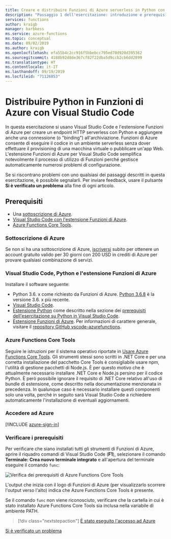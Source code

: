 ```yaml
---
title: Creare e distribuire Funzioni di Azure serverless in Python con Visual Studio Code
description: "Passaggio 1 dell'esercitazione: introduzione e prerequisiti."
services: functions
author: kraigb
manager: barbkess
ms.service: azure-functions
ms.topic: conceptual
ms.date: 09/02/2019
ms.author: kraigb
ms.openlocfilehash: efa55b4c2cc916f5bbebcc795ed70d920d395362
ms.sourcegitcommit: 4188b92d8de367cf82f22dba5d9ccb2cb6dd2899
ms.translationtype: HT
ms.contentlocale: it-IT
ms.lasthandoff: 09/19/2019
ms.locfileid: "71126853"
---
```

# <a name="deploy-python-to-azure-functions-with-visual-studio-code"></a>Distribuire Python in Funzioni di Azure con Visual Studio Code

In questa esercitazione si usano Visual Studio Code e l'estensione Funzioni di Azure per creare un endpoint HTTP serverless con Python e aggiungere anche una connessione (o "binding") all'archiviazione. Funzioni di Azure consente di eseguire il codice in un ambiente serverless senza dover effettuare il provisioning di una macchina virtuale o pubblicare un'app Web. L'estensione Funzioni di Azure per Visual Studio Code semplifica notevolmente il processo di utilizzo di Funzioni perché gestisce automaticamente numerosi problemi di configurazione.

Se si riscontrano problemi con uno qualsiasi dei passaggi descritti in questa esercitazione, è possibile segnalarli. Per inviare feedback, usare il pulsante **Si è verificato un problema** alla fine di ogni articolo.

## <a name="prerequisites"></a>Prerequisiti

- Una [sottoscrizione di Azure](#azure-subscription).
- [Visual Studio Code con l'estensione Funzioni di Azure](#visual-studio-code-python-and-the-azure-functions-extension).
- [Azure Functions Core Tools](#azure-functions-core-tools).

### <a name="azure-subscription"></a>Sottoscrizione di Azure

Se non si ha una sottoscrizione di Azure, [iscriversi](https://azure.microsoft.com/free/?utm_source=campaign&utm_campaign=vscode-tutorial-functions-extension&mktingSource=vscode-tutorial-functions-extension) subito per ottenere un account gratuito valido per 30 giorni con 200 USD in crediti di Azure per provare qualsiasi combinazione di servizi.

### <a name="visual-studio-code-python-and-the-azure-functions-extension"></a>Visual Studio Code, Python e l'estensione Funzioni di Azure

Installare il software seguente:

- Python 3.6. x come richiesto da Funzioni di Azure. [Python 3.6.8](https://www.python.org/downloads/release/python-368/) è la versione 3.6. x più recente.
- [Visual Studio Code](https://code.visualstudio.com/).
- [Estensione Python](https://marketplace.visualstudio.com/items?itemName=ms-python.python) come descritto nella sezione dei [prerequisiti dell'esercitazione su Python in Visual Studio Code](https://code.visualstudio.com/docs/python/python-tutorial).
- [Estensione Funzioni di Azure](https://marketplace.visualstudio.com/items?itemName=ms-azuretools.vscode-azurefunctions). Per informazioni di carattere generale, visitare il [repository GitHub vscode-azurefunctions](https://github.com/Microsoft/vscode-azurefunctions).

### <a name="azure-functions-core-tools"></a>Azure Functions Core Tools

Seguire le istruzioni per il sistema operativo riportate in [Usare Azure Functions Core Tools](/azure/azure-functions/functions-run-local#v2). Gli strumenti stessi sono scritti in .NET Core e per una corretta installazione del pacchetto Core Tools è consigliabile usare npm, l'utilità di gestione pacchetti di Node.js. È per questo motivo che è attualmente necessario installare .NET Core e Node.js persino per il codice Python. È però possibile ignorare il requisito di .NET Core relativo all'uso di bundle di estensione, come descritto nella documentazione menzionata in precedenza. In qualunque caso è necessario installare questi componenti solo una volta, perché in seguito sarà Visual Studio Code a richiedere automaticamente l'installazione di eventuali aggiornamenti.

### <a name="sign-in-to-azure"></a>Accedere ad Azure

[!INCLUDE [azure-sign-in](includes/azure-sign-in.md)]

### <a name="verify-prerequisites"></a>Verificare i prerequisiti

Per verificare che siano installati tutti gli strumenti di Funzioni di Azure, aprire il riquadro comandi di Visual Studio Code (**F1**), selezionare il comando **Terminale: Crea nuovo terminale integrato** e all'apertura del terminale eseguire il comando `func`:

![Verifica dei prerequisiti di Azure Functions Core Tools](media/tutorial-vs-code-serverless-python/check-prereqs.png)

L'output che inizia con il logo di Funzioni di Azure (per visualizzarlo scorrere l'output verso l'alto) indica che Azure Functions Core Tools è presente.

Se il comando `func` non viene riconosciuto, verificare che la cartella in cui è stato installato Azure Functions Core Tools sia inclusa nella variabile di ambiente PATH.

> [!div class="nextstepaction"]
> [È stato eseguito l'accesso ad Azure](tutorial-vs-code-serverless-python-02.md)

[Si è verificato un problema](https://www.research.net/r/PWZWZ52?tutorial=vscode-functions-python&step=01-verify-prerequisites)
